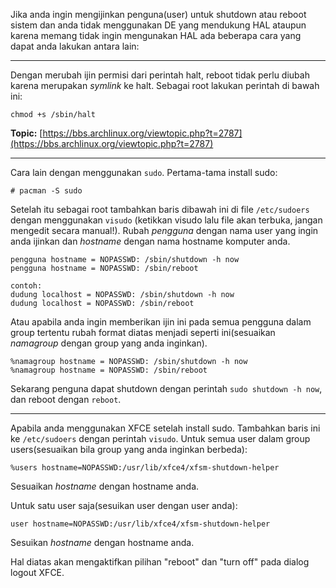 Jika anda ingin mengijinkan penguna(user) untuk shutdown atau reboot sistem dan anda tidak menggunakan DE yang mendukung HAL ataupun karena memang tidak ingin mengunakan HAL ada beberapa cara yang dapat anda lakukan antara lain:

* * *

Dengan merubah ijin permisi dari perintah halt, reboot tidak perlu diubah karena merupakan _symlink_ ke halt. Sebagai root lakukan perintah di bawah ini:

```
chmod +s /sbin/halt

```

**Topic:** [https://bbs.archlinux.org/viewtopic.php?t=2787](https://bbs.archlinux.org/viewtopic.php?t=2787)

* * *

Cara lain dengan menggunakan `sudo`. Pertama-tama install sudo:

```
# pacman -S sudo

```

Setelah itu sebagai root tambahkan baris dibawah ini di file `/etc/sudoers` dengan menggunakan `visudo` (ketikkan visudo lalu file akan terbuka, jangan mengedit secara manual!). Rubah _pengguna_ dengan nama user yang ingin anda ijinkan dan _hostname_ dengan nama hostname komputer anda.

```
pengguna hostname = NOPASSWD: /sbin/shutdown -h now
pengguna hostname = NOPASSWD: /sbin/reboot

contoh:
dudung localhost = NOPASSWD: /sbin/shutdown -h now
dudung localhost = NOPASSWD: /sbin/reboot

```

Atau apabila anda ingin memberikan ijin ini pada semua pengguna dalam group tertentu rubah format diatas menjadi seperti ini(sesuaikan _namagroup_ dengan group yang anda inginkan).

```
%namagroup hostname = NOPASSWD: /sbin/shutdown -h now
%namagroup hostname = NOPASSWD: /sbin/reboot

```

Sekarang penguna dapat shutdown dengan perintah `sudo shutdown -h now`, dan reboot dengan `reboot`.

* * *

Apabila anda menggunakan XFCE setelah install sudo. Tambahkan baris ini ke `/etc/sudoers` dengan perintah `visudo`. Untuk semua user dalam group users(sesuaikan bila group yang anda inginkan berbeda):

```
%users hostname=NOPASSWD:/usr/lib/xfce4/xfsm-shutdown-helper

```

Sesuaikan _hostname_ dengan hostname anda.

Untuk satu user saja(sesuikan user dengan user anda):

```
user hostname=NOPASSWD:/usr/lib/xfce4/xfsm-shutdown-helper

```

Sesuikan _hostname_ dengan hostname anda.

Hal diatas akan mengaktifkan pilihan "reboot" dan "turn off" pada dialog logout XFCE.